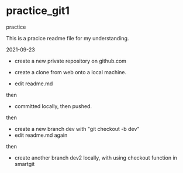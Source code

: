 # practice_git1
practice


This is a pracice readme file for my understanding.

2021-09-23
- create a new private repository on github.com

- create a clone from web onto a local machine.
- edit readme.md

then
- committed locally, then pushed.

then 
- create a new branch dev with "git checkout -b dev"
- edit readme.md again

then 
- create another branch dev2 locally, with using checkout function in smartgit
